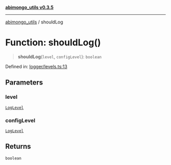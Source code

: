 [**abimongo_utils v0.3.5**](../README.md)

***

[abimongo_utils](../README.md) / shouldLog

# Function: shouldLog()

> **shouldLog**(`level`, `configLevel`): `boolean`

Defined in: [logger/levels.ts:13](https://github.com/NodEm9/abimongo_utils/blob/62e08380578108b0497622fb9a13efb3beac383a/src/logger/levels.ts#L13)

## Parameters

### level

[`LogLevel`](../type-aliases/LogLevel.md)

### configLevel

[`LogLevel`](../type-aliases/LogLevel.md)

## Returns

`boolean`

